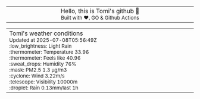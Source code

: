 
<div align="center">
<table>
<tbody>
<td align="center">
<img width="2000" height="0"><br>
Hello, this is Tomi's github 👋<br>
<sup>Built with ❤️, GO & Github Actions</sup><br>
<img width="2000" height="0">
</td>
</tbody>
</table>
</div>
<table>
<tbody>
<td align="left">
<img width="2000" height="0"><br>
Tomi's weather conditions<br>
<sup>Updated at 2025-07-08T05:56:49Z</sup><br>
<sup>:low_brightness: Light Rain</sup><br>
<sup>:thermometer: Temperature 33.96 </sup><br>
<sup>:thermometer: Feels like 40.96</sup><br>
<sup>:sweat_drops: Humidity 76%</sup><br>
<sup>:mask: PM2.5 1.3 μg/m3</sup><br>
<sup>:cyclone: Wind 3.22m/s </sup><br>
<sup>:telescope: Visibility 10000m </sup><br>
<sup>:droplet: Rain 0.13mm/last 1h </sup><br>
<img width="2000" height="0">
</td>
<td align="left">
<img width="2000" height="0"><br>
<br>
<img width="2000" height="0">
</td>
</tbody>
</table>
</div>
    
